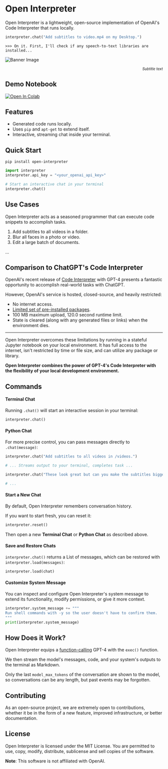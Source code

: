 # Open Interpreter

Open Interpreter is a lightweight, open-source implementation of OpenAI's Code Interpreter that runs locally.

```python
interpreter.chat("Add subtitles to video.mp4 on my Desktop.")
```
```
>>> On it. First, I'll check if any speech-to-text libraries are installed...
```

![Banner Image](https://github.com/KillianLucas/open-interpreter/blob/main/misc/banner_4.png)

<p align="right">
    <sub><i>Subtitle text</i></sub>
</p>

## Demo Notebook

[![Open In Colab](https://colab.research.google.com/assets/colab-badge.svg)](https://colab.research.google.com/drive/1WKmRXZgsErej2xUriKzxrEAXdxMSgWbb?usp=sharing)

## Features

- Generated code runs locally.
- Uses `pip` and `apt-get` to extend itself.
- Interactive, streaming chat inside your terminal.

## Quick Start

```shell
pip install open-interpreter
```

```python
import interpreter
interpreter.api_key = "<your_openai_api_key>"

# Start an interactive chat in your terminal
interpreter.chat()
```

## Use Cases

Open Interpreter acts as a seasoned programmer that can execute code snippets to accomplish tasks.

1. Add subtitles to all videos in a folder.
2. Blur all faces in a photo or video.
4. Edit a large batch of documents.

...

## Comparison to ChatGPT's Code Interpreter

OpenAI's recent release of [Code Interpreter](https://openai.com/blog/chatgpt-plugins#code-interpreter) with GPT-4 presents a fantastic opportunity to accomplish real-world tasks with ChatGPT.

However, OpenAI's service is hosted, closed-source, and heavily restricted:
- No internet access.
- [Limited set  of pre-installed packages](https://wfhbrian.com/mastering-chatgpts-code-interpreter-list-of-python-packages/).
- 100 MB maximum upload, 120.0 second runtime limit.
- State is cleared (along with any generated files or links) when the environment dies.

---

Open Interpreter overcomes these limitations by running in a stateful Jupyter notebook on your local environment. It has full access to the internet, isn't restricted by time or file size, and can utilize any package or library.

**Open Interpreter combines the power of GPT-4's Code Interpreter with the flexibility of your local development environment.**

## Commands

#### Terminal Chat

Running `.chat()` will start an interactive session in your terminal:

```python
interpreter.chat()
```

#### Python Chat

For more precise control, you can pass messages directly to `.chat(message)`:

```python
interpreter.chat("Add subtitles to all videos in /videos.")

# ... Streams output to your terminal, completes task ...

interpreter.chat("These look great but can you make the subtitles bigger?") # Note: .chat() remembers conversation history by default

# ...
```

#### Start a New Chat

By default, Open Interpreter remembers conversation history. 

If you want to start fresh, you can reset it:

```python
interpreter.reset()
```

Then open a new **Terminal Chat** or **Python Chat** as described above.

#### Save and Restore Chats

`interpreter.chat()` returns a List of messages, which can be restored with `interpreter.load(messages)`:

```python
interpreter.load(chat)
```

#### Customize System Message

You can inspect and configure Open Interpreter's system message to extend its functionality, modify permissions, or give it more context.

```python
interpreter.system_message += """
Run shell commands with -y so the user doesn't have to confirm them.
"""
print(interpreter.system_message)
```

## How Does it Work?

Open Interpreter equips a [function-calling](https://platform.openai.com/docs/guides/gpt/function-calling) GPT-4 with the `exec()` function.

We then stream the model's messages, code, and your system's outputs to the terminal as Markdown.

Only the last `model_max_tokens` of the conversation are shown to the model, so conversations can be any length, but past events may be forgotten.

## Contributing

As an open-source project, we are extremely open to contributions, whether it be in the form of a new feature, improved infrastructure, or better documentation.

## License

Open Interpreter is licensed under the MIT License. You are permitted to use, copy, modify, distribute, sublicense and sell copies of the software.

**Note**: This software is not affiliated with OpenAI.